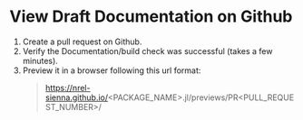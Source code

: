 # View Draft Documentation on Github

1. Create a pull request on Github.
2. Verify the Documentation/build check was successful (takes a few minutes).
2. Preview it in a browser following this url format:
    > https://nrel-sienna.github.io/<PACKAGE\_NAME>.jl/previews/PR<PULL\_REQUEST\_NUMBER>/